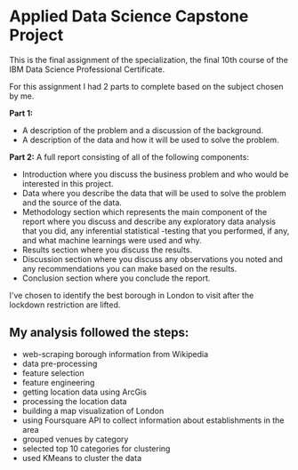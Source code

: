 # Applied Data Science Capstone Project
This is the final assignment of the specialization, the final 10th course of the IBM Data Science Professional Certificate. 

For this assignment I had 2 parts to complete based on the subject chosen by me. 

**Part 1:**
- A description of the problem and a discussion of the background. 
- A description of the data and how it will be used to solve the problem. 

**Part 2:**
A full report consisting of all of the following components:
- Introduction where you discuss the business problem and who would be interested in this project.
- Data where you describe the data that will be used to solve the problem and the source of the data.
- Methodology section which represents the main component of the report where you discuss and describe any exploratory data analysis that you did, any inferential statistical -testing that you performed, if any, and what machine learnings were used and why.
- Results section where you discuss the results.
- Discussion section where you discuss any observations you noted and any recommendations you can make based on the results.
- Conclusion section where you conclude the report.

I've chosen to identify the best borough in London to visit after the lockdown restriction are lifted. 

## My analysis followed the steps:
- web-scraping borough information from Wikipedia
- data pre-processing
- feature selection
- feature engineering
- getting location data using ArcGis
- processing the location data
- building a map visualization of London
- using Foursquare API to collect information about establishments in the area 
- grouped venues by category
- selected top 10 categories for clustering
- used KMeans to cluster the data 
 
